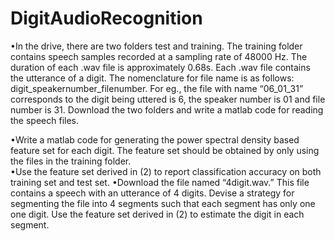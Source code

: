 # DigitAudioRecognition
•In the drive, there are two folders test and training. The training folder contains speech samples recorded at a sampling rate of 48000 Hz.
 The duration of each .wav file is approximately 0.68s. Each .wav file contains the utterance of a digit. The nomenclature for file name is as 
 follows: digit_speakernumber_filenumber. For eg., the file with name “06_01_31” corresponds to the digit being uttered is 6, the speaker number
 is 01 and file number is 31. Download the two folders and write a matlab code for reading the speech files.
	
•Write a matlab code for generating the power spectral density based feature set for each digit. The feature set should be obtained by only using 
 the files in the training folder.    
•Use the feature set derived in (2) to report classification accuracy on both training set and test set.
•Download the file named “4digit.wav.” This file contains a speech with an utterance of 4 digits. Devise a strategy for segmenting the file into 4 
 segments such that each segment has only one one digit. Use the feature set derived in (2) to estimate the digit in each segment.
